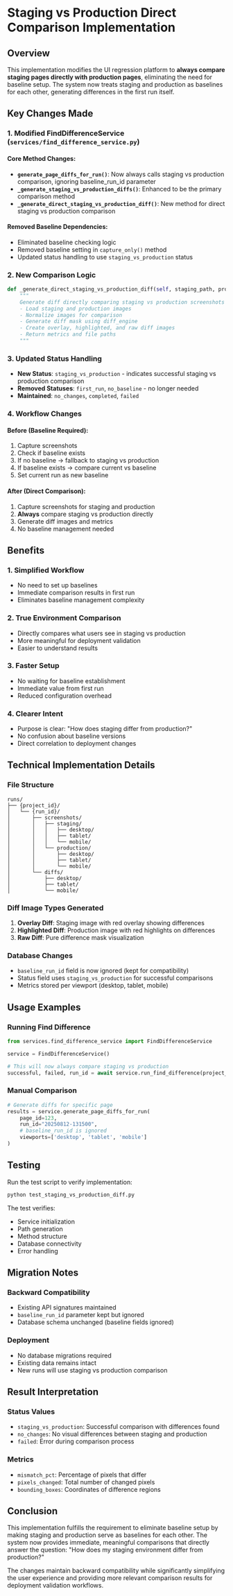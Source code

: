 # Staging vs Production Direct Comparison Implementation

## Overview

This implementation modifies the UI regression platform to **always compare staging pages directly with production pages**, eliminating the need for baseline setup. The system now treats staging and production as baselines for each other, generating differences in the first run itself.

## Key Changes Made

### 1. Modified FindDifferenceService (`services/find_difference_service.py`)

#### Core Method Changes:
- **`generate_page_diffs_for_run()`**: Now always calls staging vs production comparison, ignoring baseline_run_id parameter
- **`_generate_staging_vs_production_diffs()`**: Enhanced to be the primary comparison method
- **`_generate_direct_staging_vs_production_diff()`**: New method for direct staging vs production comparison

#### Removed Baseline Dependencies:
- Eliminated baseline checking logic
- Removed baseline setting in `capture_only()` method
- Updated status handling to use `staging_vs_production` status

### 2. New Comparison Logic

```python
def _generate_direct_staging_vs_production_diff(self, staging_path, production_path, ...):
    """
    Generate diff directly comparing staging vs production screenshots
    - Load staging and production images
    - Normalize images for comparison
    - Generate diff mask using diff_engine
    - Create overlay, highlighted, and raw diff images
    - Return metrics and file paths
    """
```

### 3. Updated Status Handling

- **New Status**: `staging_vs_production` - indicates successful staging vs production comparison
- **Removed Statuses**: `first_run`, `no_baseline` - no longer needed
- **Maintained**: `no_changes`, `completed`, `failed`

### 4. Workflow Changes

#### Before (Baseline Required):
1. Capture screenshots
2. Check if baseline exists
3. If no baseline → fallback to staging vs production
4. If baseline exists → compare current vs baseline
5. Set current run as new baseline

#### After (Direct Comparison):
1. Capture screenshots for staging and production
2. **Always** compare staging vs production directly
3. Generate diff images and metrics
4. No baseline management needed

## Benefits

### 1. **Simplified Workflow**
- No need to set up baselines
- Immediate comparison results in first run
- Eliminates baseline management complexity

### 2. **True Environment Comparison**
- Directly compares what users see in staging vs production
- More meaningful for deployment validation
- Easier to understand results

### 3. **Faster Setup**
- No waiting for baseline establishment
- Immediate value from first run
- Reduced configuration overhead

### 4. **Clearer Intent**
- Purpose is clear: "How does staging differ from production?"
- No confusion about baseline versions
- Direct correlation to deployment changes

## Technical Implementation Details

### File Structure
```
runs/
├── {project_id}/
│   └── {run_id}/
│       ├── screenshots/
│       │   ├── staging/
│       │   │   ├── desktop/
│       │   │   ├── tablet/
│       │   │   └── mobile/
│       │   └── production/
│       │       ├── desktop/
│       │       ├── tablet/
│       │       └── mobile/
│       └── diffs/
│           ├── desktop/
│           ├── tablet/
│           └── mobile/
```

### Diff Image Types Generated
1. **Overlay Diff**: Staging image with red overlay showing differences
2. **Highlighted Diff**: Production image with red highlights on differences
3. **Raw Diff**: Pure difference mask visualization

### Database Changes
- `baseline_run_id` field is now ignored (kept for compatibility)
- Status field uses `staging_vs_production` for successful comparisons
- Metrics stored per viewport (desktop, tablet, mobile)

## Usage Examples

### Running Find Difference
```python
from services.find_difference_service import FindDifferenceService

service = FindDifferenceService()

# This will now always compare staging vs production
successful, failed, run_id = await service.run_find_difference(project_id=1)
```

### Manual Comparison
```python
# Generate diffs for specific page
results = service.generate_page_diffs_for_run(
    page_id=123,
    run_id="20250812-131500",
    # baseline_run_id is ignored
    viewports=['desktop', 'tablet', 'mobile']
)
```

## Testing

Run the test script to verify implementation:
```bash
python test_staging_vs_production_diff.py
```

The test verifies:
- Service initialization
- Path generation
- Method structure
- Database connectivity
- Error handling

## Migration Notes

### Backward Compatibility
- Existing API signatures maintained
- `baseline_run_id` parameter kept but ignored
- Database schema unchanged (baseline fields ignored)

### Deployment
- No database migrations required
- Existing data remains intact
- New runs will use staging vs production comparison

## Result Interpretation

### Status Values
- `staging_vs_production`: Successful comparison with differences found
- `no_changes`: No visual differences between staging and production
- `failed`: Error during comparison process

### Metrics
- `mismatch_pct`: Percentage of pixels that differ
- `pixels_changed`: Total number of changed pixels
- `bounding_boxes`: Coordinates of difference regions

## Conclusion

This implementation fulfills the requirement to eliminate baseline setup by making staging and production serve as baselines for each other. The system now provides immediate, meaningful comparisons that directly answer the question: "How does my staging environment differ from production?"

The changes maintain backward compatibility while significantly simplifying the user experience and providing more relevant comparison results for deployment validation workflows.